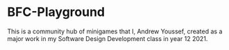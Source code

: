 # BFC-Playground

This is a community hub of minigames that I, Andrew Youssef, created as a major work in my Software Design Development class in year 12 2021.
